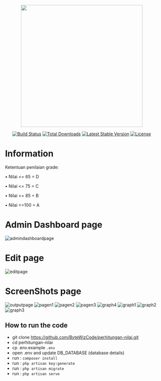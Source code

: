 <p align="center"><a href="https://laravel.com" target="_blank"><img src="https://raw.githubusercontent.com/laravel/art/master/logo-lockup/5%20SVG/2%20CMYK/1%20Full%20Color/laravel-logolockup-cmyk-red.svg" width="400"></a></p>

<p align="center">
<a href="https://travis-ci.org/laravel/framework"><img src="https://travis-ci.org/laravel/framework.svg" alt="Build Status"></a>
<a href="https://packagist.org/packages/laravel/framework"><img src="https://img.shields.io/packagist/dt/laravel/framework" alt="Total Downloads"></a>
<a href="https://packagist.org/packages/laravel/framework"><img src="https://img.shields.io/packagist/v/laravel/framework" alt="Latest Stable Version"></a>
<a href="https://packagist.org/packages/laravel/framework"><img src="https://img.shields.io/packagist/l/laravel/framework" alt="License"></a>
</p>

# Information 
Ketentuan penilaian grade:

•	Nilai <= 65 = D

•	Nilai <= 75 = C

•	Nilai <= 85 = B

•	Nilai <=100 = A

# Admin Dashboard page
![admindashboardpage](https://github.com/ByteWizCode/perhitungan-nilai/assets/136901319/d90e34eb-d28f-409d-9fa3-48b1dea821d6)

# Edit page
![editpage](https://github.com/ByteWizCode/perhitungan-nilai/assets/136901319/5f6928ed-e98b-4fec-8883-693a0d467ab5)

# ScreenShots page
![outputpage](https://github.com/ByteWizCode/perhitungan-nilai/assets/136901319/d02aabe7-4ee8-427e-aed8-ded15077759d)
![pagen1](https://github.com/ByteWizCode/perhitungan-nilai/assets/136901319/21446a77-8a7e-4c26-9623-5a4f3d7eefbd)
![pagen2](https://github.com/ByteWizCode/perhitungan-nilai/assets/136901319/351751e6-d9bc-4163-ada9-87179359d0f5)
![pagen3](https://github.com/ByteWizCode/perhitungan-nilai/assets/136901319/21a28ed5-31a1-410b-96b5-c5e93cdca132)
![graph4](https://github.com/ByteWizCode/perhitungan-nilai/assets/136901319/efe611f5-474a-4c57-afda-ebb2d87ea99b)
![graph1](https://github.com/ByteWizCode/perhitungan-nilai/assets/136901319/e5e7e232-7f1e-48be-b97b-86d4e05de757)
![graph2](https://github.com/ByteWizCode/perhitungan-nilai/assets/136901319/dd355c5c-e8e7-44a0-b6d1-ed01861b6fd1)
![graph3](https://github.com/ByteWizCode/perhitungan-nilai/assets/136901319/e01c61e8-9800-4d5b-b50e-5c0f3b1a666e)

## How to run the code
- git clone https://github.com/ByteWizCode/perhitungan-nilai.git
- cd perhitungan-nilai
- cp .env.example `.env`
- open .env and update DB_DATABASE (database details)
- run : `composer install`
- run : `php artisan key:generate`
- run : `php artisan migrate`
- run : `php artisan serve`

